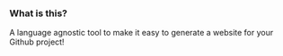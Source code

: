 ### What is this?

A language agnostic tool to make it easy to generate a website for your Github project!
